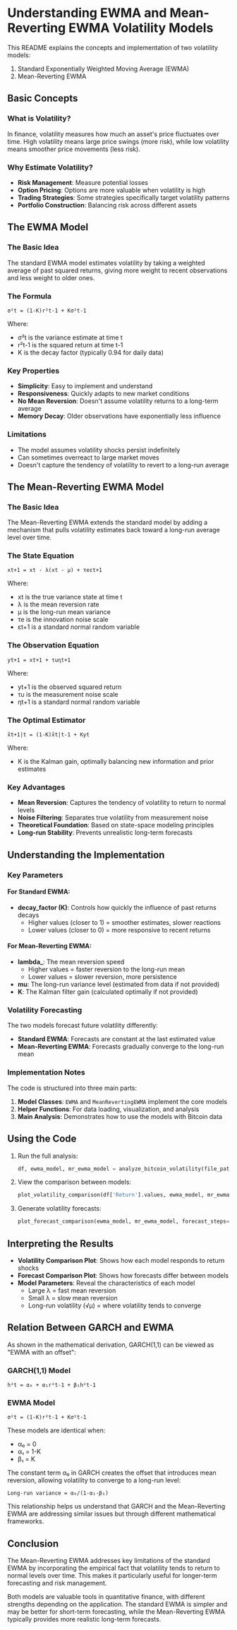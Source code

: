 # Understanding EWMA and Mean-Reverting EWMA Volatility Models

This README explains the concepts and implementation of two volatility models:
1. Standard Exponentially Weighted Moving Average (EWMA)
2. Mean-Reverting EWMA

## Basic Concepts

### What is Volatility?
In finance, volatility measures how much an asset's price fluctuates over time. High volatility means large price swings (more risk), while low volatility means smoother price movements (less risk).

### Why Estimate Volatility?
- **Risk Management**: Measure potential losses
- **Option Pricing**: Options are more valuable when volatility is high
- **Trading Strategies**: Some strategies specifically target volatility patterns
- **Portfolio Construction**: Balancing risk across different assets

## The EWMA Model

### The Basic Idea
The standard EWMA model estimates volatility by taking a weighted average of past squared returns, giving more weight to recent observations and less weight to older ones.

### The Formula
```
σ²t = (1-K)r²t-1 + Kσ²t-1
```
Where:
- σ²t is the variance estimate at time t
- r²t-1 is the squared return at time t-1
- K is the decay factor (typically 0.94 for daily data)

### Key Properties
- **Simplicity**: Easy to implement and understand
- **Responsiveness**: Quickly adapts to new market conditions
- **No Mean Reversion**: Doesn't assume volatility returns to a long-term average
- **Memory Decay**: Older observations have exponentially less influence

### Limitations
- The model assumes volatility shocks persist indefinitely
- Can sometimes overreact to large market moves
- Doesn't capture the tendency of volatility to revert to a long-run average

## The Mean-Reverting EWMA Model

### The Basic Idea
The Mean-Reverting EWMA extends the standard model by adding a mechanism that pulls volatility estimates back toward a long-run average level over time.

### The State Equation
```
xt+1 = xt - λ(xt - μ) + τeεt+1
```
Where:
- xt is the true variance state at time t
- λ is the mean reversion rate
- μ is the long-run mean variance
- τe is the innovation noise scale
- εt+1 is a standard normal random variable

### The Observation Equation
```
yt+1 = xt+1 + τuηt+1
```
Where:
- yt+1 is the observed squared return
- τu is the measurement noise scale
- ηt+1 is a standard normal random variable

### The Optimal Estimator
```
x̂t+1|t = (1-K)x̂t|t-1 + Kyt
```
Where:
- K is the Kalman gain, optimally balancing new information and prior estimates

### Key Advantages
- **Mean Reversion**: Captures the tendency of volatility to return to normal levels
- **Noise Filtering**: Separates true volatility from measurement noise
- **Theoretical Foundation**: Based on state-space modeling principles
- **Long-run Stability**: Prevents unrealistic long-term forecasts

## Understanding the Implementation

### Key Parameters

#### For Standard EWMA:
- **decay_factor (K)**: Controls how quickly the influence of past returns decays
  - Higher values (closer to 1) = smoother estimates, slower reactions
  - Lower values (closer to 0) = more responsive to recent returns

#### For Mean-Reverting EWMA:
- **lambda_**: The mean reversion speed
  - Higher values = faster reversion to the long-run mean
  - Lower values = slower reversion, more persistence
- **mu**: The long-run variance level (estimated from data if not provided)
- **K**: The Kalman filter gain (calculated optimally if not provided)

### Volatility Forecasting

The two models forecast future volatility differently:
- **Standard EWMA**: Forecasts are constant at the last estimated value
- **Mean-Reverting EWMA**: Forecasts gradually converge to the long-run mean

### Implementation Notes

The code is structured into three main parts:
1. **Model Classes**: `EWMA` and `MeanRevertingEWMA` implement the core models
2. **Helper Functions**: For data loading, visualization, and analysis
3. **Main Analysis**: Demonstrates how to use the models with Bitcoin data

## Using the Code

1. Run the full analysis:
   ```python
   df, ewma_model, mr_ewma_model = analyze_bitcoin_volatility(file_path)
   ```

2. View the comparison between models:
   ```python
   plot_volatility_comparison(df['Return'].values, ewma_model, mr_ewma_model)
   ```

3. Generate volatility forecasts:
   ```python
   plot_forecast_comparison(ewma_model, mr_ewma_model, forecast_steps=100)
   ```

## Interpreting the Results

- **Volatility Comparison Plot**: Shows how each model responds to return shocks
- **Forecast Comparison Plot**: Shows how forecasts differ between models
- **Model Parameters**: Reveal the characteristics of each model
  - Large λ = fast mean reversion
  - Small λ = slow mean reversion
  - Long-run volatility (√μ) = where volatility tends to converge

## Relation Between GARCH and EWMA

As shown in the mathematical derivation, GARCH(1,1) can be viewed as "EWMA with an offset":

### GARCH(1,1) Model
```
h²t = α₀ + α₁r²t-1 + β₁h²t-1
```

### EWMA Model
```
σ²t = (1-K)r²t-1 + Kσ²t-1
```

These models are identical when:
- α₀ = 0
- α₁ = 1-K
- β₁ = K

The constant term α₀ in GARCH creates the offset that introduces mean reversion, allowing volatility to converge to a long-run level:
```
Long-run variance = α₀/(1-α₁-β₁)
```

This relationship helps us understand that GARCH and the Mean-Reverting EWMA are addressing similar issues but through different mathematical frameworks.

## Conclusion

The Mean-Reverting EWMA addresses key limitations of the standard EWMA by incorporating the empirical fact that volatility tends to return to normal levels over time. This makes it particularly useful for longer-term forecasting and risk management.

Both models are valuable tools in quantitative finance, with different strengths depending on the application. The standard EWMA is simpler and may be better for short-term forecasting, while the Mean-Reverting EWMA typically provides more realistic long-term forecasts.